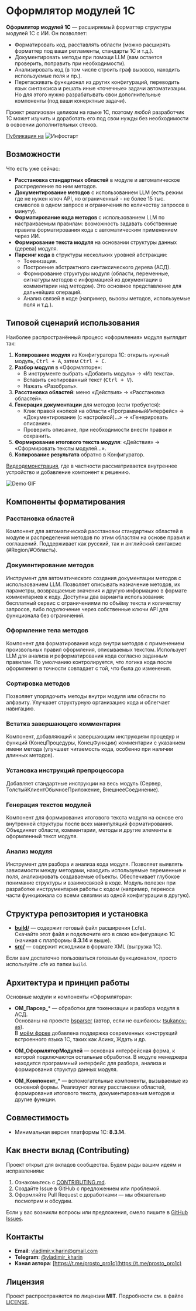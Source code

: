 ﻿# Оформлятор модулей 1С

**Оформлятор модулей 1С** — расширяемый форматтер структуры модулей 1С с ИИ. Он позволяет:
- Форматировать код, расставлять области (можно расширять форматтер под ваши регламенты, стандарты 1С и т.д.).
- Документировать методы при помощи LLM (вам остается проверить, поправить при необходимости).
- Анализировать код (в том числе строить граф вызовов, находить используемые поля и пр.).
- Перетаскивать функционал из других конфигураций, переводить язык синтаксиса и решать иные «точечные» задачи автоматизации. Но для этого нужно разрабатывать свои дополнительные компоненты (под ваши конерктные задачи).

Проект реализован целиком на языке 1С, поэтому любой разработчик 1С может изучить и доработать его под свои нужды без необходимости в освоении дополнительных стеков.

[Публикация на](https://infostart.ru/1c/tools/2297756/) ![Инфостарт](https://infostart.ru/bitrix/templates/sandbox_empty/assets/tpl/abo/img/logo.svg)

## Возможности
Что есть уже сейчас:

- **Расстановка стандартных областей** в модуле и автоматическое распределение по ним методов.
- **Документирование методов** с использованием LLM (есть режим где не нужен ключ API, но ограниченный - не более 15 тыс. символов в одном запросе и ограничения по количеству запросов в минуту).
- **Форматирование кода методов** с использованием LLM по настраиваемым правилам: возможность задавать собственные правила форматирования кода с автоматическим применением через ИИ.
- **Формирование текста модуля** на основании структуры данных (дерева) модуля.
- **Парсинг кода** в структуры нескольких уровней абстракции:
  - Токенизация.
  - Построение абстрактного синтаксического дерева (АСД).
  - Формирование структуры модуля (области, переменные, сигнатуры методов с информацией из документации в комментарии над методом). Это основное представление для дальнейших операций.
  - Анализ связей в коде (например, вызовы методов, используемые поля и т.д.).

## Типовой сценарий использования
Наиболее распространённый процесс «оформления» модуля выглядит так:

1. **Копирование модуля** из Конфигуратора 1С: открыть нужный модуль, <kbd>Ctrl + A</kbd>, затем <kbd>Ctrl + C</kbd>.
2. **Разбор модуля** в «Оформляторе»:
   - В инструменте выбрать «Добавить модуль» → «Из текста».
   - Вставить скопированный текст (<kbd>Ctrl + V</kbd>).
   - Нажать «Разобрать».
3. **Расстановка областей**: меню «Действия» → «Расстановка областей».
4. **Генерация документации** для методов (если требуется):
   - Клик правой кнопкой на области «ПрограммныйИнтерфейс» → «Документирование (с настройкой)...» → «Генерировать описание».
   - Проверить описание, при необходимости внести правки и сохранить.
5. **Формирование итогового текста модуля**: «Действия» → «Сформировать тексты модулей...».
6. **Копирование результата** обратно в Конфигуратор.

[Видеодемонстрация](https://vk.com/video-219359576_456239020), где в частности рассматривается внутреннее устройство и добавление компонент к решению.

![Demo GIF](./images/demo.gif)

## Компоненты форматирования

### Расстановка областей
Компонент для автоматической расстановки стандартных областей в модуле и распределения методов по этим областям на основе правил и соглашений. Поддерживает как русский, так и английский синтаксис (#Region/#Область).

### Документирование методов
Инструмент для автоматического создания документации методов с использованием LLM. Позволяет описывать назначение методов, их параметры, возвращаемые значения и другую информацию в формате комментариев к коду. Доступны два варианта использования: бесплатный сервис с ограничениями по объёму текста и количеству запросов, либо подключение через собственные ключи API для функционала без ограничений.

### Оформление тела методов
Компонент для форматирования кода внутри методов с применением произвольных правил оформления, описываемых текстом. Использует LLM для анализа и реформатирования кода согласно заданным правилам. По умолчанию контролируется, что логика кода после оформления в точности совпадает с той, что была до изменения.

### Сортировка методов
Позволяет упорядочить методы внутри модуля или области по алфавиту. Улучшает структурную организацию кода и облегчает навигацию.

### Встатка завершающего комментария
Компонент, добавляющий к завершающим инструкциям процедур и функций (КонецПроцедуры, КонецФункции) комментарии с указанием имени метода (улучшает читаемость кода, особенно при наличии длинных методов).

### Установка инструкций препроцессора
Добавляет стандартные инструкции на весь модуль (Сервер, ТолстыйКлиентОбычноеПриложение, ВнешнееСоединение).

### Генерация текстов модулей
Компонент для формирования итогового текста модуля на основе его внутренней структуры после всех манипуляций форматирования. Объединяет области, комментарии, методы и другие элементы в оформленный текст модуля.

### Анализ модуля
Инструмент для разбора и анализа кода модуля. Позволяет выявлять зависимости между методами, находить используемые переменные и поля, анализировать создаваемые объекты. Обеспечивает глубокое понимание структуры и взаимосвязей в коде. Модуль полезен при разработке инструментария работы с кодом (например, переноса части функционала со всеми связями из одной конфигурации в другую).

## Структура репозитория и установка
- **[build/](https://github.com/vladimir-kharin/1c_formatter/tree/main/build)** — содержит готовый файл расширения (.cfe).  
  Скачайте этот файл и подключите его в свою конфигурацию 1С (начиная с платформы **8.3.14** и выше).
- **[src/](https://github.com/vladimir-kharin/1c_formatter/tree/main/src)** — содержит исходники в формате XML (выгрузка 1С).

Если вам достаточно пользоваться готовым функционалом, просто используйте .cfe из папки `build`.

## Архитектура и принцип работы
Основные модули и компоненты «Оформлятора»:
- **ОМ_Парсер_*** — обработки для токенизации и разбора модуля в АСД.  
  Основаны на проекте [bsparser](https://github.com/lead-tools/bsparser) (автор, если не ошибаюсь: [tsukanov-as](https://github.com/tsukanov-as)).   
  В [моём форке](https://github.com/vladimir-kharin/bsparser) добавлена поддержка современных конструкций встроенного языка 1С, таких как Асинх, Ждать и др.

- **ОМ_ОформляторМодулей** — основная интерфейсная форма, к которой подключаются остальные обработки. В модуле менеджера находится программный интерфейс для разбора, анализа и формирования структур данных модуля.

- **ОМ_Компонент_*** — вспомогательные компоненты, вызываемые из основной формы. Реализуют логику расстановки областей, формирования итогового текста, документирования методов и другие функции.

## Совместимость
- Минимальная версия платформы 1С: **8.3.14**.

## Как внести вклад (Contributing)
Проект открыт для вкладов сообщества. Будем рады вашим идеям и исправлениям:
1. Ознакомьтесь с [CONTRIBUTING.md](CONTRIBUTING.md).
2. Создайте Issue в GitHub с предложением или проблемой.
3. Оформляйте Pull Request с доработками — мы обязательно посмотрим и обсудим.

Если у вас возникли вопросы или предложения, смело пишите в [GitHub Issues](../../issues).

## Контакты
- **Email**: [vladimir.v.harin@gmail.com](mailto:vladimir.v.harin@gmail.com)
- **Telegram**: [@vladimir_kharin](https://t.me/vladimir_kharin)
- **Канал автора**: [https://t.me/prosto_pro1c](https://t.me/prosto_pro1c)

## Лицензия
Проект распространяется по лицензии **MIT**. Подробности см. в файле [LICENSE](LICENSE).
